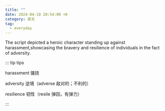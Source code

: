 ```yaml
---
title: ""
date: 2024-04-18 20:54:00 +8
category: 英文
tag:
  - everyday
---
```


The script depicted a heroic character standing up against harassment,showcasing the bravery and resilience of individuals in the fact of adversity.

::: tip tips

harassment 骚挠

adversity 逆境（adverse 敌对的；不利的）

resilience 韧性（resile 弹回，有弹力）

:::
